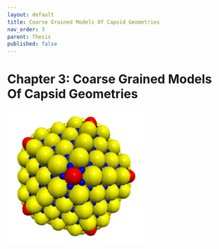 ```yaml
---
layout: default
title: Coarse Grained Models Of Capsid Geometries
nav_order: 3
parent: Thesis
published: false
---
```


# Chapter 3: Coarse Grained Models Of Capsid Geometries
![myimg](img.png)
